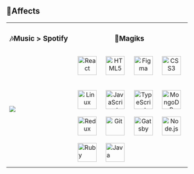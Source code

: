 ## 💟Affects  

<table>
 <tr>
  <th>
   <h3>🎶Music > Spotify</h3>
  </th>

 <th>
  <h3>🔮Magiks</h3>
 </th>
 </tr>

 <tr>
  <td>
    <div align="left"><img src="https://spotify-github-profile.vercel.app/api/view?uid=2142mm5qdw2cowrao66nsna7a&cover_image=true&theme=compact" /></div>  
  </td>
 
 <td>
  <div align="center">
   <img style="margin: 10px" src="https://unpkg.com/simple-icons@v4/icons/react.svg" alt="React" height="50" />  
   <img style="margin: 10px" src="https://unpkg.com/simple-icons@v4/icons/html5.svg" alt="HTML5" height="50" />  
   <img style="margin: 10px" src="https://unpkg.com/simple-icons@v4/icons/figma.svg" alt="Figma" height="50" />  
   <img style="margin: 10px" src="https://unpkg.com/simple-icons@v4/icons/css3.svg" alt="CSS3" height="50" />
  </div>

 <br>

<div align="center">
  <img style="margin: 10px" src="https://unpkg.com/simple-icons@v4/icons/linux.svg" alt="Linux" height="50" />  
  <img style="margin: 10px" src="https://unpkg.com/simple-icons@v4/icons/javascript.svg" alt="JavaScript" height="50" />  
  <img style="margin: 10px" src="https://unpkg.com/simple-icons@v4/icons/typescript.svg" alt="TypeScript" height="50" />  
  <img style="margin: 10px" src="https://unpkg.com/simple-icons@v4/icons/mongodb.svg" alt="MongoDB" height="50" />  
</div>

<div align="center">
 <img style="margin: 10px" src="https://unpkg.com/simple-icons@v4/icons/redux.svg" alt="Redux" height="50" />  
 <img style="margin: 10px" src="https://unpkg.com/simple-icons@v4/icons/git.svg" alt="Git" height="50" />  
 <img style="margin: 10px" src="https://unpkg.com/simple-icons@v4/icons/gatsby.svg" alt="Gatsby" height="50" />  
 <img style="margin: 10px" src="https://unpkg.com/simple-icons@v4/icons/node-dot-js.svg" alt="Node.js" height="50" />  
</div>

 <img style="margin: 10px" src="https://unpkg.com/simple-icons@v4/icons/ruby.svg" alt="Ruby" height="50" />  
 <img style="margin: 10px" src="https://unpkg.com/simple-icons@v4/icons/java.svg" alt="Java" height="50" />    
   </div>
  </td>
 </tr>
</table>